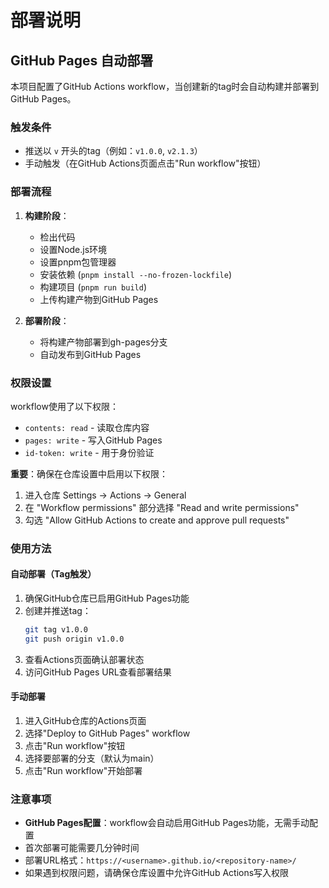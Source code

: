 # 部署说明

## GitHub Pages 自动部署

本项目配置了GitHub Actions workflow，当创建新的tag时会自动构建并部署到GitHub Pages。

### 触发条件

- 推送以 `v` 开头的tag（例如：`v1.0.0`, `v2.1.3`）
- 手动触发（在GitHub Actions页面点击"Run workflow"按钮）

### 部署流程

1. **构建阶段**：
   - 检出代码
   - 设置Node.js环境
   - 设置pnpm包管理器
   - 安装依赖 (`pnpm install --no-frozen-lockfile`)
   - 构建项目 (`pnpm run build`)
   - 上传构建产物到GitHub Pages

2. **部署阶段**：
   - 将构建产物部署到gh-pages分支
   - 自动发布到GitHub Pages

### 权限设置

workflow使用了以下权限：
- `contents: read` - 读取仓库内容
- `pages: write` - 写入GitHub Pages
- `id-token: write` - 用于身份验证

**重要**：确保在仓库设置中启用以下权限：
1. 进入仓库 Settings → Actions → General
2. 在 "Workflow permissions" 部分选择 "Read and write permissions"
3. 勾选 "Allow GitHub Actions to create and approve pull requests"

### 使用方法

#### 自动部署（Tag触发）
1. 确保GitHub仓库已启用GitHub Pages功能
2. 创建并推送tag：
   ```bash
   git tag v1.0.0
   git push origin v1.0.0
   ```
3. 查看Actions页面确认部署状态
4. 访问GitHub Pages URL查看部署结果

#### 手动部署
1. 进入GitHub仓库的Actions页面
2. 选择"Deploy to GitHub Pages" workflow
3. 点击"Run workflow"按钮
4. 选择要部署的分支（默认为main）
5. 点击"Run workflow"开始部署

### 注意事项

- **GitHub Pages配置**：workflow会自动启用GitHub Pages功能，无需手动配置
- 首次部署可能需要几分钟时间
- 部署URL格式：`https://<username>.github.io/<repository-name>/`
- 如果遇到权限问题，请确保仓库设置中允许GitHub Actions写入权限
